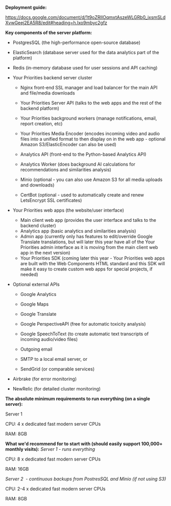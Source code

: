 **Deployment guide:**

https://docs.google.com/document/d/1t9oZRIIOqmxtAszeWLGRb0_ixsmSLdXvwGeej2EA5R8/edit#heading=h.lxo9mbyc2gfz

**Key components of the server platform:**

-   PostgresSQL (the high-performance open-source database)
-   ElasticSearch (database server used for the data analytics part of the platform)
-   Redis (in-memory database used for user sessions and API caching)
-   Your Priorities backend server cluster

    -   Nginx front-end SSL manager and load balancer for the main API and file/media downloads
    -   Your Priorities Server API (talks to the web apps and the rest of the backend platform)
    -   Your Priorities background workers (manage notifications, email, report creation, etc)
    -   Your Priorities Media Encoder (encodes incoming video and audio files into a unified format to then display on in the web app - optional Amazon S3/ElasticEncoder can also be used)
    
    -   Analytics API (front-end to the Python-based Analytics API)
    -   Analytics Worker (does background AI calculations for recommendations and similarities analysis)
    -   Minio (optional - you can also use Amazon S3 for all media uploads and downloads)
    -   CertBot (optional - used to automatically create and renew LetsEncrypt SSL certificates)

-   Your Priorities web apps (the website/user interface)
    
    -   Main client web app (provides the user interface and talks to the backend cluster)
    -   Analytics app (basic analytics and similarities analysis)
    -   Admin app (currently only has features to edit/override Google Translate translations, but will later this year have all of the Your Priorities admin interface as it is moving from the main client web app in the next version)
    -   Your Priorities SDK (coming later this year - Your Priorities web apps are built with the Web Components HTML standard and this SDK will make it easy to create custom web apps for special projects, if needed)

-   Optional external APIs

    -   Google Analytics
    -   Google Maps
    -   Google Translate
    -   Google PerspectiveAPI (free for automatic toxicity analysis)
    -   Google SpeechToText (to create automatic text transcripts of incoming audio/video files)
    -   Outgoing email
    
    -   SMTP to a local email server, or
    -   SendGrid (or comparable services)

-   Airbrake (for error monitoring)
-   NewRelic (for detailed cluster monitoring)

**The absolute minimum requirements to run everything (on a single server):**

Server 1

CPU: 4 x dedicated fast modern server CPUs

RAM: 8GB

**What we'd recommend for to start with (should easily support 100,000+ monthly visits):**
*Server 1 - runs everything*

CPU: 8 x dedicated fast modern server CPUs

RAM: 16GB

*Server 2  - continuous backups from PostresSQL and Minio (if not using S3)*

CPU: 2-4 x dedicated fast modern server CPUs

RAM: 8GB